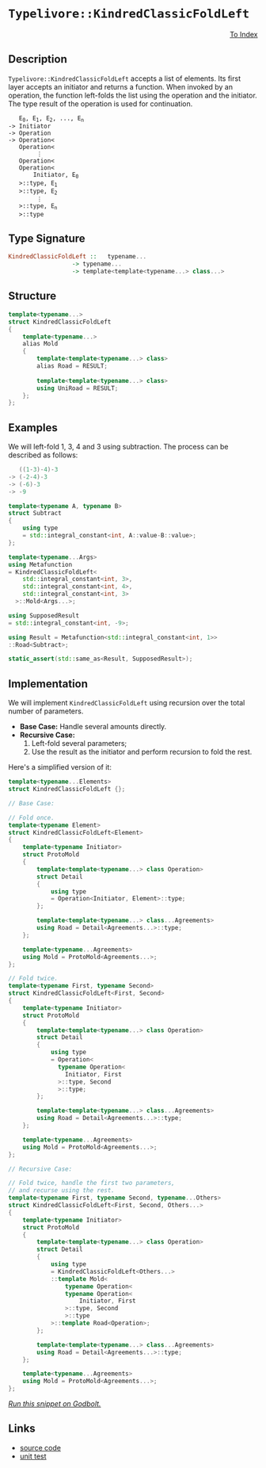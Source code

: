 <!-- Copyright 2024 Feng Mofan
SPDX-License-Identifier: Apache-2.0 -->

# `Typelivore::KindredClassicFoldLeft`

<p style='text-align: right;'><a href="../../../index.md#algorithms-3">To Index</a></p>

## Description

`Typelivore::KindredClassicFoldLeft` accepts a list of elements.
Its first layer accepts an initiator and returns a function.
When invoked by an operation, the function left-folds the list using the operation and the initiator.
The type result of the operation is used for continuation.

<pre><code>   E<sub>0</sub>, E<sub>1</sub>, E<sub>2</sub>, ..., E<sub>n</sub>
-> Initiator
-> Operation
-> Operation&lt;
   Operation&lt;
        &vellip;
   Operation&lt;
   Operation&lt;
       Initiator, E<sub>0</sub>
   &gt;::type, E<sub>1</sub>
   &gt;::type, E<sub>2</sub>
        &vellip;
   &gt;::type, E<sub>n</sub>
   &gt;::type</code></pre>

## Type Signature

```Haskell
KindredClassicFoldLeft ::   typename...
                  -> typename...
                  -> template<template<typename...> class...>
```

## Structure

```C++
template<typename...>
struct KindredClassicFoldLeft
{
    template<typename...>
    alias Mold
    {
        template<template<typename...> class>
        alias Road = RESULT;
        
        template<template<typename...> class>
        using UniRoad = RESULT;
    };
};
```

## Examples

We will left-fold 1, 3, 4 and 3 using subtraction.
The process can be described as follows:

```C++
   ((1-3)-4)-3
-> (-2-4)-3
-> (-6)-3
-> -9
```

```C++
template<typename A, typename B>
struct Subtract
{
    using type
    = std::integral_constant<int, A::value-B::value>;
};

template<typename...Args>
using Metafunction 
= KindredClassicFoldLeft<
    std::integral_constant<int, 3>,
    std::integral_constant<int, 4>,
    std::integral_constant<int, 3>
  >::Mold<Args...>;

using SupposedResult
= std::integral_constant<int, -9>;

using Result = Metafunction<std::integral_constant<int, 1>>
::Road<Subtract>;

static_assert(std::same_as<Result, SupposedResult>);
```

## Implementation

We will implement `KindredClassicFoldLeft` using recursion over the total number of parameters.

- **Base Case:** Handle several amounts directly.
- **Recursive Case:**
  1. Left-fold several parameters;
  2. Use the result as the initiator and perform recursion to fold the rest.

Here's a simplified version of it:

```C++
template<typename...Elements>
struct KindredClassicFoldLeft {};

// Base Case:

// Fold once.
template<typename Element>
struct KindredClassicFoldLeft<Element>
{
    template<typename Initiator>
    struct ProtoMold
    {
        template<template<typename...> class Operation>
        struct Detail
        {
            using type 
            = Operation<Initiator, Element>::type;
        };

        template<template<typename...> class...Agreements>
        using Road = Detail<Agreements...>::type;
    };

    template<typename...Agreements>
    using Mold = ProtoMold<Agreements...>;
};

// Fold twice.
template<typename First, typename Second>
struct KindredClassicFoldLeft<First, Second>
{
    template<typename Initiator>
    struct ProtoMold
    {
        template<template<typename...> class Operation>
        struct Detail
        {
            using type 
            = Operation<
              typename Operation<
                Initiator, First
              >::type, Second
              >::type;
        };

        template<template<typename...> class...Agreements>
        using Road = Detail<Agreements...>::type;
    };

    template<typename...Agreements>
    using Mold = ProtoMold<Agreements...>;
};

// Recursive Case:

// Fold twice, handle the first two parameters,
// and recurse using the rest.
template<typename First, typename Second, typename...Others>
struct KindredClassicFoldLeft<First, Second, Others...>
{
    template<typename Initiator>
    struct ProtoMold
    {
        template<template<typename...> class Operation>
        struct Detail
        {
            using type 
            = KindredClassicFoldLeft<Others...>
            ::template Mold<
                typename Operation<
                typename Operation<
                    Initiator, First
                >::type, Second
                >::type
            >::template Road<Operation>;
        };

        template<template<typename...> class...Agreements>
        using Road = Detail<Agreements...>::type;
    };

    template<typename...Agreements>
    using Mold = ProtoMold<Agreements...>;
};
```

[*Run this snippet on Godbolt.*](https://godbolt.org/#z:OYLghAFBqd5QCxAYwPYBMCmBRdBLAF1QCcAaPECAMzwBtMA7AQwFtMQByARg9KtQYEAysib0QXACx8BBAKoBnTAAUAHpwAMvAFYTStJg1DIApACYAQuYukl9ZATwDKjdAGFUtAK4sGEgOykrgAyeAyYAHI%2BAEaYxCAAHAmkAA6oCoRODB7evgGp6ZkCoeFRLLHxSbaY9o4CQgRMxAQ5Pn5cgXaYDlkNTQQlkTFxickKjc2teR22EwNhQ%2BUjSQCUtqhexMjsHASYLCkGeyYAzG4EAJ4pjKyYAHQP2PRsggqn2CYaAILjxF4OAGoANJhdDETDuAwKDLIABinnQwUwVAIAJM/is/gAIqcrN9Pl8APSEgEWJhKAFucnsAkE4kA%2BG0dAAgTbO4EvYHI6YU7nK43NgAp77RgEd4E37/VEghhgiFuKEwxmI5Fis7Cl5qj74jEEgH6gGcw5MY5nS7XZiCgCSDEyJpI4u%2BBoBksBymIqCIAFkEXqDei8V9nc6jdzeaGTTyzfzLfcHu8AchFQCAPLXYgmrKOoPB/Wu1FYzCNOh%2B3MB0u5g1eDJGQ38tFOyvO05Y1PpzMCXk2u1EMhC56i94gEDmqOBpvonEnQMVkP7Y2m87zsPRi23B7sk7YROKjdfYDgkWvbNN6thYAAgBKqCYzJbAMLxdovP3h81Cg3Q5H/NxFcnv/xRt9QjRdR1jPcD0wI8CDeLcKzPWsfSZNETlbd1PVQJD0BfSDoI/eM4OnWlsQAr46RJZVDQAdzwNkOWXSNwxjW4GTwYhxlIOs10FIRugEbC4O%2BfNgVBcFIXJJUESRFFeVhNiOIBXi0FlbNyyAw0GNA5jrVtRx7WIE8DWE9DvV9dS1JzXMQKjJcuUY1cBTjTdtyTCS2ziDsGEM3NhMfJgS3U5tdUCysEIvUcG0spsUNbNMPLqLyzlnaKwJYuKMwS3lkuigFuz03tOLk9ixRCict2HUdOKU/jssrL9R1IicSKIwCornOzQM0mzUrYT8tx3CSILfUVYO1NqqxrC9r1vGKHyLfznzOV8oPfPrsAqn8Wqi/8toraymO4pzlrw7yATCgEsNmkzMN9JbcNWgiPl25qZ2%2BelL26TYMgAN0wSlqRAWk3oohFqNozBOIQQx0HoQ0ED%2Bmhiuo1AARSJpbj2djSHIgFoYBcFkC%2Bv7zoIeH8cwcZ2W%2BfaHNjVjis4nq/uq2VGe0pyU1JuJRolAg/kBGU5XE6FaOVaS1TcIqFJZ9BOM5%2BH2LW4jxwNGm%2BUO3LdLwfTTuMj1TKZP9gvG4CuvDM3afXR6BuhdyMqzQSTZdPmpTmp9aosnL9RJ%2BtaubVCRNlMSFQk0WpNVXl5e5pXSuDCquou263D9ysmbtzystjps0/SjOkqzr28u1gr6fGFOy3K79riqviVILiv1qrnl65QxvrKvG8BLcXPMsIlWyxeoGnbVkf2bWm38LuY731O51zumu8A78ks7uG141o265Gv9QfWvahdurHh5p5G07zsu%2B9rqwnC15gpXnqnV6iQAKlft/34/wk6XfgEABUKZggCd%2BX83ofzAcAoe5gThhCTF4LAKE3DKW2CkGCqlqYW3Vo5AEXw2YaysI7YSQgvDRD5kwBwyt4KTS4s3baAdxjoGHGEPYB4xAAH1lLjEMBLJhnEvjDm%2BmILwmAAC0Fh%2BGCKjE9Gcu8yLoI6ofQ6e5iDAB5t8c%2B80qBeAYD0AQkV7yC2DoqMOTJxaZyivQxhghMAsNoOwgQnDBC8h4QCE47xsbqQsSAJh1iMy2I4Y0RxZxnGSDcRWTx3ibF2IYA47hghOKuMdvqL818lrKMnuKXaaiqFEJSGkJQ6APoKC8LQEqZE6EEAYV4qxkT/FcKcXEgEwiACcGSn7zwpsU1E94vQaK0ToxKbhwnVN8VEmJ9SCCcS4Bksaw4F68iISQjM5C%2B5D04Y4ZArCJJxAIBATxChbibNgm4QpnSqpeFyekCEJySnvBWLiDgaxaCcAAKy8D8BwLQpBUCcGTpYawLoNhbD%2BlAngpACCaAeWsAA1iAZ5kg7gaEkB0E4GhnkaDMAANgxWYKoTyOCSF4CwCQGgNCkHeZ875HBeAKBAKS8FHyHmkDgLAGAiAQAbAICkLwEyKAQDQAcOgcQIi3E4KoBIGLhEYskACYAyBkAAikHcMwvAISEBIHgBhXAZCCBEGIdgUhtXyCUGoCFpBdBaqohmFInAeCPJeW801lKUzcq5aiVAVAARiolVKmVcqFXwrMACCAHgBX0GIGiMwJwuArF4PSrQawIBIH5SkQVZBeXJtTSAYAUgzB8DoJjGlEBoimuiGEJoFwbW8FLcwYgFwUzRG0N0eloL%2BWahTAwWgFaGWkCwNELwwAqS0FoDS7gvAsAsEMMAcQ3b8AE0cL9EdnzMCqE%2BnsSt5ArF4s%2BbQPA0QMy1o8FgU1fM8BEtHaQX6xBoiXMLBOowO6jAQrWFQAwKiABqeBMBUTiu80F/AdWiHEAa/9RqVDqG7ea/Qk6UDWGsPoXdNLIBrFQCgrII7hH0JbKYP5lgzAUsvcQDVFN4BrC6P0lwsopjtCCLKQYZQKh6DyUUbIng2iMcKAlOjwx4harIwlPokxWPTGqLUXocwuNLB47MfoVG9CcOaBJhj0b1ibG2BIO1HBXlksdZwT14rJXStlfKxVgaIC4DVeGkFMawVPrWPDW8IwIDQpAJIE4dwmknH8JIRFZhJAYpJc8jFTT9CcAJaQIlUa7gYq4BihITSEgxbhVwZ5HmMXae7ZS6ltKbMMoTayxN7KXXcvIJQDNYbhVsE4E0Fg31/DCKYANWsXAml3C4AilV%2BBewar0CB3VQHpAgcUGB01uhc2WqYNa0dGmtPkt4E6orbqPXVdq/VxrF5mutYRUGkNKaw0RpOGYazcbGUFbK3EErfLUChpGMturrkjDNa4KSmgJTuaUGLd26t5b11fdrfWxtDh12ttFO2ztpre39sHcO9d47J3Ts%2BbOpteAF2muXaunYoLvFbt4Duvd5bD07E%2BSes9oLL3XqULeuH54n18FfQoD9X6f3rt64B/VA3ZBDZNRBkAuaDCPuw1YSw8HoiIac181D9jOAYYqVh2DuH8NxEI1gUXpGahI%2BcBAVwsmtUhAWPRkYWqmMJW1wUDInG9fcbk2r/pAmWhCeo3xsT/RFMG%2Bk4J3IDvxMW8k%2BplTQLfd4pmzpjguNiA1bqw1%2B762WttY0EG8zvZ9vRtjbZ0g9msDxDF3isLEWWuIv8Cl/w/gTiSF81KrVs2vmcCy3SmnzK2UctdRds7xAKs7Gqz6lgChvryu%2Bht7k4wOsWe61qlneqJDs8EJz8DnzdAnFIONybtqQuaYdRlzgzrOXcpZEtsPnfu%2B9/75GcY22ru7biPtk4R269JrP6m5vd%2Bw0gB77k1hfemmsIHwQTZe%2BBv5re0WiWmWrWj9sAXWg2k2kDldm2h2l2gjpgH2gOmINDuerDveoTmOmxEjijt2mjoTGuueljqarjvuhcATseoRiTrwGTjevsFTo%2BrlrTkwO%2Bp%2Bt%2BhaMzrIH1mzoatPiNiAPPnzsYHLjYLjiruLglCOoSBYgLtYHhnNgRkRmIY7hrlrvbnoLrqUJbobhxlkCbkblkC7lJsoQwLbibsYbboYXJnMGYV7poT7spgoICmpspoHmvhSrph3tKl3j3gCO/ncF/vHp1iQEntfrlnZpgA5pnhpjnjzi1icCcM8mikiiSvEf4LFulu4VSrYNlsdisM5pIM8u5s8gkJik0pIE0sXp5lwAIZwCcG4XNtXjlvGhpsqhkQ0VkbkWsJehkM4JIEAA%3D%3D)

## Links

- [source code](../../../../conceptrodon/typelivore/kindred_classic_fold_left.hpp)
- [unit test](../../../../tests/unit/metafunctions/typelivore/kindred_classic_fold_left.test.hpp)
